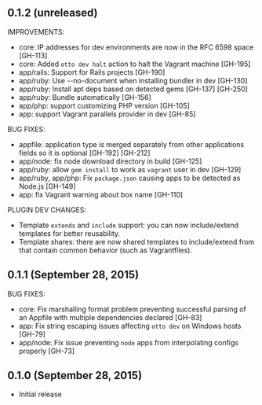 ## 0.1.2 (unreleased)

IMPROVEMENTS:

 * core: IP addresses for dev environments are now in the RFC 6598 space [GH-113]
 * core: Added `otto dev halt` action to halt the Vagrant machine [GH-195]
 * app/rails: Support for Rails projects [GH-190]
 * app/ruby: Use --no-document when installing bundler in dev [GH-130]
 * app/ruby: Install apt deps based on detected gems [GH-137] [GH-250]
 * app/ruby: Bundle automatically [GH-156]
 * app/php: support customizing PHP version [GH-105]
 * app: support Vagrant parallels provider in dev [GH-85]

BUG FIXES:

 * appfile: application type is merged separately from other applications
     fields so it is optional [GH-192] [GH-212]
 * app/node: fix node download directory in build [GH-125]
 * app/ruby: allow `gem install` to work as `vagrant` user in dev [GH-129]
 * app/ruby, app/php: Fix `package.json` causing apps to be detected as Node.js [GH-149]
 * app: fix Vagrant warning about box name [GH-110]

PLUGIN DEV CHANGES:

 * Template `extends` and `include` support: you can now include/extend
     templates for better reusability.
 * Template shares: there are now shared templates to include/extend from
     that contain common behavior (such as Vagrantfiles).

## 0.1.1 (September 28, 2015)

BUG FIXES:

 * core: Fix marshalling format problem preventing successful parsing of an Appfile with multiple dependencies declared [GH-83]
 * app: Fix string escaping issues affecting `otto dev` on Windows hosts [GH-79]
 * app/node: Fix issue preventing `node` apps from interpolating configs properly [GH-73]

## 0.1.0 (September 28, 2015)

 * Initial release
